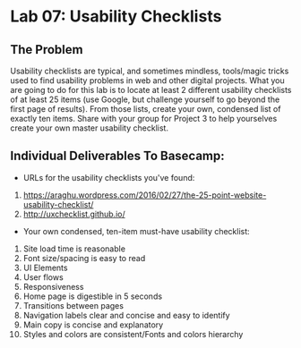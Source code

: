 # Lab 07: Usability Checklists

## The Problem

Usability checklists are typical, and sometimes mindless, tools/magic tricks used to
find usability problems in web and other digital projects. What you are going to do 
for this lab is to locate at least 2 different usability checklists 
of at least 25 items (use Google, but challenge yourself to go beyond the first 
page of results). From those lists, create your own, condensed list of exactly 
ten items. Share with your group for Project 3 to help yourselves create your 
own master usability checklist.

## Individual Deliverables To Basecamp:

* URLs for the usability checklists you've found:

1. https://araghu.wordpress.com/2016/02/27/the-25-point-website-usability-checklist/
2. http://uxchecklist.github.io/

* Your own condensed, ten-item must-have usability checklist:

1. Site load time is reasonable
2. Font size/spacing is easy to read
3. UI Elements
4. User flows
5. Responsiveness
6. Home page is digestible in 5 seconds
7. Transitions between pages
8. Navigation labels clear and concise and easy to identify
9. Main copy is concise and explanatory
10. Styles and colors are consistent/Fonts and colors hierarchy